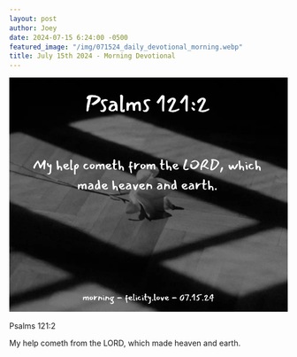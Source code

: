 ```yaml
---
layout: post
author: Joey
date: 2024-07-15 6:24:00 -0500
featured_image: "/img/071524_daily_devotional_morning.webp"
title: July 15th 2024 - Morning Devotional
---
```


[![July 15th 2024 - Morning Devotional](/img/071524_daily_devotional_morning.webp)](/img/071524_daily_devotional_morning.webp)

Psalms 121:2

My help cometh from the LORD, which made heaven and earth.

<!-- <hr>

Please consider purchasing a mug to support the page by clicking the image below, thank you!

[![June 20th 2024 - Morning Devotional - Mug](/img/mugs/061124_morning_mug.webp)](https://www.joeybrinkman.com/shop) -->